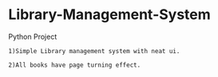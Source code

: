 # Library-Management-System

Python Project

    1)Simple Library management system with neat ui.
    
    2)All books have page turning effect.
